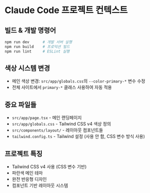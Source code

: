 # Claude Code 프로젝트 컨텍스트

## 빌드 & 개발 명령어
```bash
npm run dev      # 개발 서버 실행
npm run build    # 프로덕션 빌드
npm run lint     # ESLint 실행
```

## 색상 시스템 변경
- 메인 색상 변경: `src/app/globals.css`의 `--color-primary-*` 변수 수정
- 전체 사이트에서 `primary-*` 클래스 사용하여 자동 적용

## 중요 파일들
- `src/app/page.tsx` - 메인 랜딩페이지
- `src/app/globals.css` - Tailwind CSS v4 색상 정의
- `src/components/layout/` - 레이아웃 컴포넌트들
- `tailwind.config.ts` - Tailwind 설정 (사용 안 함, CSS 변수 방식 사용)

## 프로젝트 특징
- Tailwind CSS v4 사용 (CSS 변수 기반)
- 파란색 메인 테마
- 완전 반응형 디자인
- 컴포넌트 기반 레이아웃 시스템